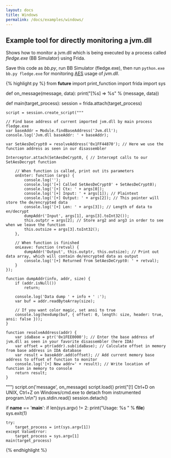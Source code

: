 ```yaml
---
layout: docs
title: Windows
permalink: /docs/examples/windows/
---
```


## Example tool for directly monitoring a jvm.dll

Shows how to monitor a jvm.dll which is being executed by a process called
*fledge.exe* (BB Simulator) using Frida.

Save this code as *bb.py*, run BB Simulator (fledge.exe), then run
`python.exe bb.py fledge.exe` for monitoring
[AES](https://en.wikipedia.org/wiki/Advanced_Encryption_Standard) usage of
*jvm.dll*.

{% highlight py %}
from __future__ import print_function
import frida
import sys

def on_message(message, data):
    print("[%s] => %s" % (message, data))

def main(target_process):
    session = frida.attach(target_process)

    script = session.create_script("""

    // Find base address of current imported jvm.dll by main process fledge.exe
    var baseAddr = Module.findBaseAddress('Jvm.dll');
    console.log('Jvm.dll baseAddr: ' + baseAddr);

    var SetAesDeCrypt0 = resolveAddress('0x1FF44870'); // Here we use the function address as seen in our disassembler

    Interceptor.attach(SetAesDeCrypt0, { // Intercept calls to our SetAesDecrypt function

        // When function is called, print out its parameters
        onEnter: function (args) {
            console.log('');
            console.log('[+] Called SetAesDeCrypt0' + SetAesDeCrypt0);
            console.log('[+] Ctx: ' + args[0]);
            console.log('[+] Input: ' + args[1]); // Plaintext
            console.log('[+] Output: ' + args[2]); // This pointer will store the de/encrypted data
            console.log('[+] Len: ' + args[3]); // Length of data to en/decrypt
            dumpAddr('Input', args[1], args[3].toInt32());
            this.outptr = args[2]; // Store arg2 and arg3 in order to see when we leave the function
            this.outsize = args[3].toInt32();
        },

        // When function is finished
        onLeave: function (retval) {
            dumpAddr('Output', this.outptr, this.outsize); // Print out data array, which will contain de/encrypted data as output
            console.log('[+] Returned from SetAesDeCrypt0: ' + retval);
        }
    });

    function dumpAddr(info, addr, size) {
        if (addr.isNull())
            return;

        console.log('Data dump ' + info + ' :');
        var buf = addr.readByteArray(size);

        // If you want color magic, set ansi to true
        console.log(hexdump(buf, { offset: 0, length: size, header: true, ansi: false }));
    }

    function resolveAddress(addr) {
        var idaBase = ptr('0x1FEE0000'); // Enter the base address of jvm.dll as seen in your favorite disassembler (here IDA)
        var offset = ptr(addr).sub(idaBase); // Calculate offset in memory from base address in IDA database
        var result = baseAddr.add(offset); // Add current memory base address to offset of function to monitor
        console.log('[+] New addr=' + result); // Write location of function in memory to console
        return result;
    }
""")
    script.on('message', on_message)
    script.load()
    print("[!] Ctrl+D on UNIX, Ctrl+Z on Windows/cmd.exe to detach from instrumented program.\n\n")
    sys.stdin.read()
    session.detach()

if __name__ == '__main__':
    if len(sys.argv) != 2:
        print("Usage: %s <process name or PID>" % __file__)
        sys.exit(1)

    try:
        target_process = int(sys.argv[1])
    except ValueError:
        target_process = sys.argv[1]
    main(target_process)
{% endhighlight %}
